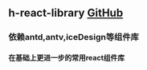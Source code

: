 ## h-react-library <a href="https://github.com/hunzsig/h-react-library" target="_blank">GitHub</a>
### 依赖antd,antv,iceDesign等组件库
#### 在基础上更进一步的常用react组件库
